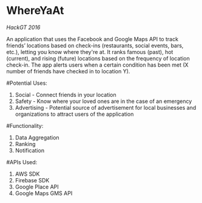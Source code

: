 # WhereYaAt

*HackGT 2016*

An application that uses the Facebook and Google Maps API to track friends’ locations based on check-ins (restaurants, social events, bars, etc.), letting you know where they're at. It ranks famous (past), hot (current), and rising (future) locations based on the frequency of location check-in. The app alerts users when a certain condition has been met (X number of friends have checked in to location Y).

#Potential Uses:

1) Social - Connect friends in your location <br />
2) Safety - Know where your loved ones are in the case of an emergency <br />
3) Advertising - Potential source of advertisement for local businesses and organizations to attract users of the application <br />

#Functionality:

1) Data Aggregation <br />
2) Ranking <br />
3) Notification <br />

#APIs Used:

1) AWS SDK <br />
2) Firebase SDK <br />
3) Google Place API <br />
4) Google Maps GMS API <br />
